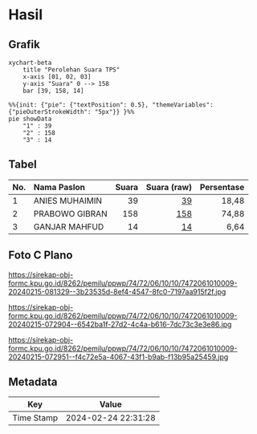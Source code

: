 # Hasil

## Grafik

```mermaid
xychart-beta
    title "Perolehan Suara TPS"
    x-axis [01, 02, 03]
    y-axis "Suara" 0 --> 158
    bar [39, 158, 14]
```

```mermaid
%%{init: {"pie": {"textPosition": 0.5}, "themeVariables": {"pieOuterStrokeWidth": "5px"}} }%%
pie showData
    "1" : 39
    "2" : 158
    "3" : 14
```

## Tabel

| No. | Nama Paslon    | Suara | Suara (raw) | Persentase |
|:--- |:-------------- | -----:| -----------:| ----------:|
| 1   | ANIES MUHAIMIN | 39    | [39][p-1]   | 18,48      |
| 2   | PRABOWO GIBRAN | 158   | [158][p-2]  | 74,88      |
| 3   | GANJAR MAHFUD  | 14    | [14][p-3]   | 6,64       |


[p-1]: https://github.com/gigit-pemilu/pemilu-2024-74-sulawesi-tenggara/blob/main/pilpres/hitung-suara/sub/74-sulawesi-tenggara/sub/72-kota-bau-bau/sub/06-murhum/sub/1010-baadia/sub/009-tps/sub/paslon-1.txt
[p-2]: https://github.com/gigit-pemilu/pemilu-2024-74-sulawesi-tenggara/blob/main/pilpres/hitung-suara/sub/74-sulawesi-tenggara/sub/72-kota-bau-bau/sub/06-murhum/sub/1010-baadia/sub/009-tps/sub/paslon-2.txt
[p-3]: https://github.com/gigit-pemilu/pemilu-2024-74-sulawesi-tenggara/blob/main/pilpres/hitung-suara/sub/74-sulawesi-tenggara/sub/72-kota-bau-bau/sub/06-murhum/sub/1010-baadia/sub/009-tps/sub/paslon-3.txt

## Foto C Plano

https://sirekap-obj-formc.kpu.go.id/8262/pemilu/ppwp/74/72/06/10/10/7472061010009-20240215-081329--3b23535d-8ef4-4547-8fc0-7197aa915f2f.jpg

https://sirekap-obj-formc.kpu.go.id/8262/pemilu/ppwp/74/72/06/10/10/7472061010009-20240215-072904--6542ba1f-27d2-4c4a-b616-7dc73c3e3e86.jpg

https://sirekap-obj-formc.kpu.go.id/8262/pemilu/ppwp/74/72/06/10/10/7472061010009-20240215-072951--f4c72e5a-4067-43f1-b9ab-f13b95a25459.jpg


## Metadata

| Key        | Value               |
| ---------- | ------------------- |
| Time Stamp | 2024-02-24 22:31:28 |



